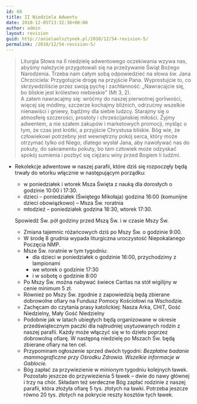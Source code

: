 ```yaml
---
id: 68
title: II Niedziela Adwentu
date: 2010-12-05T13:32:38+00:00
author: admin
layout: revision
guid: http://anielaolsztynek.pl/2010/12/54-revision-5/
permalink: /2010/12/54-revision-5/
---
```

> Liturgia Słowa na II niedzielę adwentowego oczekiwania wzywa nas, abyśmy należycie przygotowali się na przeżywanie Świąt Bożego Narodzenia. Trzeba nam całym sobą odpowiedzieć na słowa św. Jana Chrzciciela: Przygotujcie drogę na przyjście Pana. Wyprostujcie to, co skrzywdziliście przez swoją pychę i zachłanność: &#8222;Nawracajcie się, bo bliskie jest królestwo niebieskie&#8221; (Mt 3, 2).  
> A zatem nawracajmy się: wróćmy do naszej pierwotnej gorliwości, więcej się módlmy, szczerze kochajmy bliźnich, odrzućmy wszelkie nienawiści i gniewy, bądźmy dla siebie ludzcy. Starajmy się o atmosferę szczerości, prostoty i chrześcijańskiej miłości. Żyjmy adwentem, a nie szałem zakupów i marketowych promocji, myśląc o tym, że czas jest krótki, a przyjście Chrystusa bliskie. Bóg wie, że człowiekowi potrzebny jest wewnętrzny pokój serca, który może otrzymać tylko od Niego, dlatego wysłał Jana, aby nawoływać nas do pokuty, do sakramentu pokuty, bo tam człowiek może odzyskać spokój sumienia i pozbyć się ciężaru winy przed Bogiem li ludźmi.

  * Rekolekcje adwentowe w naszej parafii, które dziś się rozpoczęły będą trwały do wtorku włącznie w następującym porządku: 
      * w poniedziałek i wtorek Msza Święta z nauką dla dorosłych o godzinie 10:00 i 17:30.
      * dzieci &#8211; poniedziałek (Świętego Mikołaja) godzina 16:00 (komunijne dzieci obowiązkowo) &#8211; Msza Św. roratnia
      * młodzież &#8211; poniedziałek godzina 18:30, wtorek 17:30.
    
    Spowiedź Św. pół godziny przed Mszą Św. i w czasie Mszy Św.</li> 
    
      * Zmiana tajemnic różańcowych dziś po Mszy Św. o godzinie 9:00.
      * W środę 8 grudnia wypada liturgiczna uroczystość Niepokalanego Poczęcia NMP.
      * Msze Św. roratnie w tym tygodniu: 
          * dla dzieci w poniedziałek o godzinie 16:00, przychodzimy z lampionami
          * we wtorek o godzinie 17:30
          * i w sobotę o godzinie 8:00
      * Po Mszy Św. można nabywać świece Caritas na stół wigilijny w cenie minimum 5 zł.
      * Również po Mszy Św. zgodnie z zapowiedzią będą zbierane dobrowolne ofiary na Fundusz Pomocy Kościołowi na Wschodzie.
      * Zachęcam do czytania prasy katolickiej: Nasza Arka, CHiT, Gość Niedzielny, Mały Gość Niedzielny
      * Podobnie jak w latach ubiegłych będą organizowane w okresie przedświątecznym paczki dla najtrudniej usytuowanych rodzin z naszej parafii. Każdy może włączyć się w to dzieło poprzez dobrowolną ofiarę. W następną niedzielę po Mszach Św. będą zbierane ofiary na ten cel.
      * Przypominam ogłoszenie sprzed dwóch tygodni: _Bezpłatne badanie mammograficzne przy Ośrodku Zdrowia. Wszelkie informacje w Gablocie._ 
      * Bóg zapłać za przywiezienie w minionym tygodniu kolejnych ławek. Pozostało jeszcze do przywiezienia 5 ławek &#8211; dwie do nawy głównej i trzy na chór. Składam też serdeczne Bóg zapłać rodzinie z naszej parafii, która złożyła ofiarę 5 tys. złotych na ławki. Potrzeba jeszcze równo 20 tys. złotych na pokrycie reszty kosztów tych ławek.</ul>